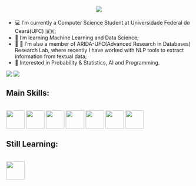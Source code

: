 <h1 align="center">
  <img src="https://readme-typing-svg.herokuapp.com?font=Fira+Code&pause=1000&random=false&width=435&lines=Hello!;My+name+is+Gustavo+C.+Martins;Welcome+to+my+profile"/>
</h1>

- 💻 I’m currently a Computer Science Student at Universidade Federal do Ceará(UFC) 🇧🇷;
- 🤖 I’m learning Machine Learning and Data Science;
- 🫱 🫲 I’m also a member of ARIDA-UFC(Advanced Research in Databases) Research Lab, where recently I have worked with NLP tools to extract information from textual data;
- 🤔 Interested in Probability & Statistics, AI and Programming.


<div>
  <a href="https://github.com/PipInstallGustavo/"></a>
  <img src="https://github-readme-stats.vercel.app/api?username=PipInstallGustavo&show_icons=true&theme=transparent"/>
  <img src="https://github-readme-stats.vercel.app/api/top-langs/?username=PipInstallGustavo&layout=donut"/>
</div>

## Main Skills:
<div style="display: inline-block;" align="center"><br/>
  <img align="center" height=50 width=50 src="https://cdn.jsdelivr.net/gh/devicons/devicon@latest/icons/python/python-original.svg"/>
  <img align="center" height=50 width=50 src="https://cdn.jsdelivr.net/gh/devicons/devicon@latest/icons/pandas/pandas-original-wordmark.svg"/>
  <img align="center" height=50 width=50 src="https://cdn.jsdelivr.net/gh/devicons/devicon@latest/icons/numpy/numpy-original-wordmark.svg"/>
  <img align="center" height=50 width=50 src="https://cdn.jsdelivr.net/gh/devicons/devicon@latest/icons/scikitlearn/scikitlearn-original.svg"/>
  <img align="center" height=50 width=50 src="https://cdn.jsdelivr.net/gh/devicons/devicon@latest/icons/jupyter/jupyter-original-wordmark.svg"/>
  <img align="center" height=50 width=50 src="https://cdn.jsdelivr.net/gh/devicons/devicon@latest/icons/git/git-original.svg"/>
  <img align="center" height=50 width=50 src="https://cdn.jsdelivr.net/gh/devicons/devicon@latest/icons/linux/linux-original.svg"/>
</div>

## Still Learning:
<div style="display: inline-block;" align="center"><br/>
  <img align="center" height=50 width=50 src="https://cdn.jsdelivr.net/gh/devicons/devicon@latest/icons/tensorflow/tensorflow-original.svg"/>
</div>
